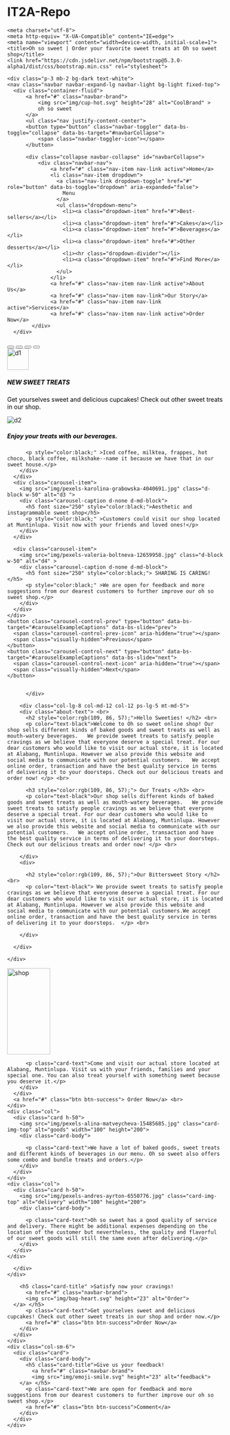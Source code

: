 # IT2A-Repo
<!doctype html>
<html lang="en">
  <head>

    <meta charset="utf-8">
    <meta http-equiv= "X-UA-Compatible" content="IE=edge">
    <meta name="viewport" content="width=device-width, initial-scale=1">
    <title>Oh so sweet | Order your favorite sweet treats at Oh so sweet shop</title>
    <link href="https://cdn.jsdelivr.net/npm/bootstrap@5.3.0-alpha1/dist/css/bootstrap.min.css" rel="stylesheet">
    

  </head>
  <body>

    
    
    <div class="p-3 mb-2 bg-dark text-white">
    <nav class="navbar navbar-expand-lg navbar-light bg-light fixed-top">
      <div class="container-fluid">
          <a href="#" class="navbar-brand">
              <img src="img/cup-hot.svg" height="28" alt="CoolBrand" >
              oh so sweet
          </a>
          <ul class="nav justify-content-center">
          <button type="button" class="navbar-toggler" data-bs-toggle="collapse" data-bs-target="#navbarCollapse">
              <span class="navbar-toggler-icon"></span>
          </button>
        
          <div class="collapse navbar-collapse" id="navbarCollapse">
              <div class="navbar-nav">
                  <a href="#" class="nav-item nav-link active">Home</a>
                  <li class="nav-item dropdown">
                    <a class="nav-link dropdown-toggle" href="#" role="button" data-bs-toggle="dropdown" aria-expanded="false">
                      Menu
                    </a>
                    <ul class="dropdown-menu">
                      <li><a class="dropdown-item" href="#">Best-sellers</a></li>
                      <li><a class="dropdown-item" href="#">Cakes</a></li>
                      <li><a class="dropdown-item" href="#">Beverages</a></li>
                      <li><a class="dropdown-item" href="#">Other desserts</a></li>
                      <li><hr class="dropdown-divider"></li>
                      <li><a class="dropdown-item" href="#">Find More</a></li>
                    </ul>
                  </li>
                  <a href="#" class="nav-item nav-link active">About Us</a>
                  <a href="#" class="nav-item nav-link">Our Story</a>
                  <a href="#" class="nav-item nav-link active">Services</a>
                  <a href="#" class="nav-item nav-link active">Order Now</a>
            </div>
      </div>
  <div id="carouselExampleCaptions" class="carousel slide">
    <div class="carousel-indicators">
      <button type="button" data-bs-target="#carouselExampleCaptions" data-bs-slide-to="0" class="active" aria-current="true" aria-label="Slide 1"></button>
      <button type="button" data-bs-target="#carouselExampleCaptions" data-bs-slide-to="1" aria-label="Slide 2"></button>
      <button type="button" data-bs-target="#carouselExampleCaptions" data-bs-slide-to="2" aria-label="Slide 3"></button>
      <button type="button" data-bs-target="#carouselExampleCaptions" data-bs-slide-to="4" aria-label="Slide 4"></button>
    </div>
    <div class="carousel-inner">
      <div class="carousel-item active">
        <img src="img/pexels-life-of-pix-134575.jpg" class="d-block w-50" alt="d1" width="50" length="100" >
        <div class="carousel-caption d-none d-md-block">
          <h5 font size="250" style="color:black;" >NEW SWEET TREATS</h5>
          <p style="color:black;" >Get yourselves sweet and delicious cupcakes! Check out other sweet treats in our shop.</p>
        </div>
      </div>
      <div class="carousel-item">
        <img src="img/pexels-blaque-x-1023949.jpg" class="d-block w-50" alt="d2">
        <div class="carousel-caption d-none d-md-block">
          <h5 sfont size="250" style="color:black;" >Enjoy your treats with our beverages.</h5>
          
          <p style="color:black;" >Iced coffee, milktea, frappes, hot choco, black coffee, milkshake--name it because we have that in our sweet house.</p>
        </div>
      </div>
      <div class="carousel-item">
        <img src="img/pexels-karolina-grabowska-4040691.jpg" class="d-block w-50" alt="d3 ">
        <div class="carousel-caption d-none d-md-block">
          <h5 font size="250" style="color:black;">Aesthetic and instagrammable sweet shop</h5>
          <p style="color:black;" >Customers could visit our shop located at Muntinlupa. Visit now with your friends and loved ones!</p>
        </div>
      </div>

      <div class="carousel-item">
        <img src="img/pexels-valeria-boltneva-12659958.jpg" class="d-block w-50" alt="d4" > 
        <div class="carousel-caption d-none d-md-block">
          <h5 font size="250" style="color:black;"> SHARING IS CARING!</h5>
          <p style="color:black;" >We are open for feedback and more suggestions from our dearest customers to further improve our oh so sweet shop.</p>
        </div>
      </div>
    </div>
    <button class="carousel-control-prev" type="button" data-bs-target="#carouselExampleCaptions" data-bs-slide="prev">
      <span class="carousel-control-prev-icon" aria-hidden="true"></span>
      <span class="visually-hidden">Previous</span>
    </button>
    <button class="carousel-control-next" type="button" data-bs-target="#carouselExampleCaptions" data-bs-slide="next">
      <span class="carousel-control-next-icon" aria-hidden="true"></span>
      <span class="visually-hidden">Next</span>
    </button>
  </div>


  <section id="about" class="about-section-padding">
    <div class="container">
      <div class="row">
        <div class="col-lg-4 col-md-12 col-12">
          <div class="about-img">
            <img src="" alt="" class="img=fluid">


          </div>

        <div class="col-lg-8 col-md-12 col-12 ps-lg-5 mt-md-5">
        <div class="about-text"> <br>
          <h2 style="color:rgb(109, 86, 57);">Hello Sweeties! </h2> <br>
          <p color="text-black">Welcome to Oh so sweet online shop! Our shop sells different kinds of baked goods and sweet treats as well as mouth-watery beverages.   We provide sweet treats to satisfy people cravings as we believe that everyone deserve a special treat. For our dear customers who would like to visit our actual store, it is located at Alabang, Muntinlupa. However we also provide this website and social media to communicate with our potential customers.   We accept online order, transaction and have the best quality service in terms of delivering it to your doorsteps. Check out our delicious treats and order now! </p> <br>

          <h3 style="color:rgb(109, 86, 57);"> Our Treats </h3> <br>
          <p color="text-black">Our shop sells different kinds of baked goods and sweet treats as well as mouth-watery beverages.   We provide sweet treats to satisfy people cravings as we believe that everyone deserve a special treat. For our dear customers who would like to visit our actual store, it is located at Alabang, Muntinlupa. However we also provide this website and social media to communicate with our potential customers.   We accept online order, transaction and have the best quality service in terms of delivering it to your doorsteps. Check out our delicious treats and order now! </p> <br>
          
        </div>
        <div>

          <h2 style="color:rgb(109, 86, 57);">Our Bittersweet Story </h2> <br>
          <p color="text-black"> We provide sweet treats to satisfy people cravings as we believe that everyone deserve a special treat. For our dear customers who would like to visit our actual store, it is located at Alabang, Muntinlupa. However we also provide this website and social media to communicate with our potential customers.We accept online order, transaction and have the best quality service in terms of delivering it to your doorsteps.  </p> <br>

        </div>

      </div>

    </div>


  </section>

  <div class="row row-cols-1 row-cols-md-3 g-3">
    <div class="col">
      <div class="card h-50">
        <img src="img/pexels-dmitry-zvolskiy-2253643.jpg" class="card-img-top" alt="shop" width="100" height="200">
        <div class="card-body">
         
          <p class="card-text">Come and visit our actual store located at Alabang, Muntinlupa. Visit us with your friends, families and your special one. You can also treat yourself with something sweet because you deserve it.</p>
        </div>
      </div>
      <a href="#" class="btn btn-success"> Order Now</a> <br>
    </div>
    <div class="col">
      <div class="card h-50">
        <img src="img/pexels-alina-matveycheva-15485685.jpg" class="card-img-top" alt="goods" width="100" height="200">
        <div class="card-body">
         
          <p class="card-text">We have a lot of baked goods, sweet treats and different kinds of beverages in our menu. Oh so sweet also offers some combo and bundle treats and orders.</p>
        </div>
      </div>
    </div>
    <div class="col">
      <div class="card h-50">
        <img src="img/pexels-andres-ayrton-6550776.jpg" class="card-img-top" alt="delivery" width="100" height="200">
        <div class="card-body">
         
          <p class="card-text">Oh so sweet has a good quality of service and delivery. There might be additional expenses depending on the location of the customer but nevertheless, the quality and flavorful of our sweet goods will still the same even after delivering.</p>
        </div>
      </div>
    </div>
    
      </div>
    </div>
  </div>

  <div class="row">
    <div class="col-sm-6">
      <div class="card">
        <div class="card-body" class="col d-flex justify-content-center">
          
           
        <h5 class="card-title" >Satisfy now your cravings!
          <a href="#" class="navbar-brand">
          <img src="img/bag-heart.svg" height="23" alt="Order">
      </a> </h5> 
          <p class="card-text">Get yourselves sweet and delicious cupcakes! Check out other sweet treats in our shop and order now.</p>
          <a href="#" class="btn btn-success">Order Now</a>
        </div>
      </div>
    </div>
    <div class="col-sm-6">
      <div class="card">
        <div class="card-body">
          <h5 class="card-title">Give us your feedback!
            <a href="#" class="navbar-brand">
            <img src="img/emoji-smile.svg" height="23" alt="feedback">
        </a> </h5>
          <p class="card-text">We are open for feedback and more suggestions from our dearest customers to further improve our oh so sweet shop.</p>
          <a href="#" class="btn btn-success">Comment</a>
        </div>
      </div>
    </div>
  </div>

  

  <script src="https://cdn.jsdelivr.net/npm/bootstrap@5.3.0-alpha1/dist/js/bootstrap.bundle.min.js" ></script>
  </body>
</html>
